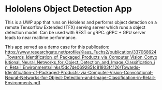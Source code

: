 # Hololens Object Detection App
This is a UWP app that runs on Hololens and performs object detection on a remote Tensorflow Extended (TFX) serving server which runs a object detection model. Can be used with REST or gRPC. gRPC + GPU server leads to near realtime performance.

This app served as a demo case for this publication: https://www.researchgate.net/profile/Klaus_Fuchs2/publication/337068624_Towards_Identification_of_Packaged_Products_via_Computer_Vision_Convolutional_Neural_Networks_for_Object_Detection_and_Image_Classification_in_Retail_Environments/links/5dc7de0692851c81803f4126/Towards-Identification-of-Packaged-Products-via-Computer-Vision-Convolutional-Neural-Networks-for-Object-Detection-and-Image-Classification-in-Retail-Environments.pdf 
